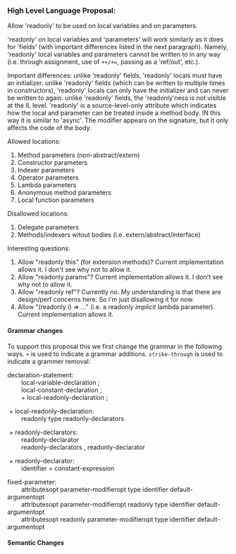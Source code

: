 ### High Level Language Proposal:  
Allow 'readonly' to be used on local variables and on parameters. 

'readonly' on local variables and 'parameters' will work similarly as it does for 'fields' (with important differences listed in the next paragraph).  Namely, 'readonly' local variables and parameters cannot be written to in any way (i.e. through assignment, use of ```++/+=```, passing as a 'ref/out', etc.). 

Important differences:
unlike 'readonly' fields, 'readonly' locals must have an initializer.
unlike 'readonly' fields (which can be written to multiple times in constructors), 'readonly' locals can only have the initializer and can never be written to again.
unlike 'readonly' fields, the 'readonly'ness is not visible at the IL level.  'readonly' is a source-level-only attribute which indicates how the local and parameter can be treated inside a method body.  IN this way it is similar to 'async'.  The modifier appears on the signature, but it only affects the code of the body.

Allowed locations:
1. Method parameters (non-abstract/extern)  
2. Constructor parameters  
3. Indexer parameters  
4. Operator parameters  
5. Lambda parameters  
6. Anonymous method parameters  
7. Local function parameters  


Disallowed locations:  
1. Delegate parameters  
2. Methods/indexers witout bodies (i.e. extern/abstract/interface)


Interesting questions:  
1. Allow "readonly this" (for extension methods)?  Current implementation allows it.  I don't see why not to allow it.  
2. Allow "readonly params"?  Current implementation allows it.  I don't see why not to allow it.  
3. Allow "readonly ref"?  Currently no.  My understanding is that there are design/perf concerns here.  So i'm just disallowing it for now.  
4. Allow "(readonly i) => ..." (i.e. a readonly *implicit* lambda parameter).  Current implementation allows it.  


#### Grammar changes  
To support this proposal this we first change the grammar in the following ways.  ```+``` is used to indicate a grammar additions.  ```strike-through``` is used to indicate a grammer removal:

declaration-statement:  
&nbsp;&nbsp;&nbsp;&nbsp;&nbsp;&nbsp;&nbsp;&nbsp;local-variable-declaration   ;  
&nbsp;&nbsp;&nbsp;&nbsp;&nbsp;&nbsp;&nbsp;&nbsp;local-constant-declaration   ;  
&nbsp;&nbsp;&nbsp;&nbsp;&nbsp;&nbsp;&nbsp;&nbsp;+ local-readonly-declaration   ;  


&nbsp;+ local-readonly-declaration:  
&nbsp;&nbsp;&nbsp;&nbsp;&nbsp;&nbsp;&nbsp;&nbsp;readonly   type   readonly-declarators


&nbsp;+ readonly-declarators:  
&nbsp;&nbsp;&nbsp;&nbsp;&nbsp;&nbsp;&nbsp;&nbsp;readonly-declarator  
&nbsp;&nbsp;&nbsp;&nbsp;&nbsp;&nbsp;&nbsp;&nbsp;readonly-declarators   ,   readonly-declarator


&nbsp;+ readonly-declarator:  
&nbsp;&nbsp;&nbsp;&nbsp;&nbsp;&nbsp;&nbsp;&nbsp;identifier   =   constant-expression


fixed-parameter:  
&nbsp;&nbsp;&nbsp;&nbsp;&nbsp;&nbsp;&nbsp;&nbsp;attributesopt   parameter-modifieropt   type   identifier default-argumentopt    
&nbsp;&nbsp;&nbsp;&nbsp;&nbsp;&nbsp;&nbsp;&nbsp;attributesopt   parameter-modifieropt   readonly   type   identifier default-argumentopt  
&nbsp;&nbsp;&nbsp;&nbsp;&nbsp;&nbsp;&nbsp;&nbsp;attributesopt   readonly   parameter-modifieropt   type   identifier default-argumentopt


#### Semantic Changes  

